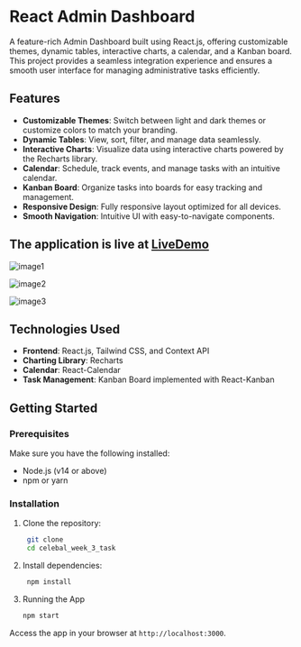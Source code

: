 # React Admin Dashboard

A feature-rich Admin Dashboard built using React.js, offering customizable themes, dynamic tables, interactive charts, a calendar, and a Kanban board. This project provides a seamless integration experience and ensures a smooth user interface for managing administrative tasks efficiently.

## Features

- **Customizable Themes**: Switch between light and dark themes or customize colors to match your branding.
- **Dynamic Tables**: View, sort, filter, and manage data seamlessly.
- **Interactive Charts**: Visualize data using interactive charts powered by the Recharts library.
- **Calendar**: Schedule, track events, and manage tasks with an intuitive calendar.
- **Kanban Board**: Organize tasks into boards for easy tracking and management.
- **Responsive Design**: Fully responsive layout optimized for all devices.
- **Smooth Navigation**: Intuitive UI with easy-to-navigate components.

## The application is live at [LiveDemo]()


![image1]()

![image2]()

![image3]()

## Technologies Used

- **Frontend**: React.js, Tailwind CSS, and Context API
- **Charting Library**: Recharts
- **Calendar**: React-Calendar
- **Task Management**: Kanban Board implemented with React-Kanban

## Getting Started

### Prerequisites

Make sure you have the following installed:

- Node.js (v14 or above)
- npm or yarn

### Installation

1. Clone the repository:
   ```bash
    git clone 
    cd celebal_week_3_task
   ```
2. Install dependencies:
   ```bash
    npm install
    ```
3. Running the App
    ```bash
    npm start
    ```
Access the app in your browser at `http://localhost:3000`.
   
